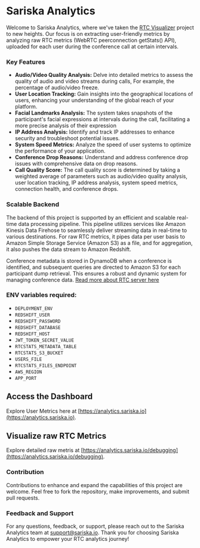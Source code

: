 # Sariska Analytics

Welcome to Sariska Analytics, where we've taken the [RTC Visualizer](https://github.com/SariskaIO/rtc-visualizer) project to new heights. Our focus is on extracting user-friendly metrics by analyzing raw RTC metrics (WebRTC peerconnection getStats() API), uploaded for each user during the conference call at certain intervals. 

### Key Features
- **Audio/Video Quality Analysis:** Delve into detailed metrics to assess the quality of audio and video streams during calls, For example, the percentage of audio/video freeze.
- **User Location Tracking:** Gain insights into the geographical locations of users, enhancing your understanding of the global reach of your platform.
- **Facial Landmarks Analysis:** The system takes snapshots of the participant's facial expressions at intervals during the call, facilitating a more precise analysis of their expression
- **IP Address Analysis:** Identify and track IP addresses to enhance security and troubleshoot potential issues.
- **System Speed Metrics:** Analyze the speed of user systems to optimize the performance of your application.
- **Conference Drop Reasons:** Understand and address conference drop issues with comprehensive data on drop reasons.
- **Call Quality Score:** The call quality score is determined by taking a weighted average of parameters such as audio/video quality analysis, user location tracking, IP address analysis, system speed metrics, connection health, and conference drops.

### Scalable Backend
The backend of this project is supported by an efficient and scalable real-time data processing pipeline. This pipeline utilizes services like Amazon Kinesis Data Firehose to seamlessly deliver streaming data in real-time to various destinations. For raw RTC metrics, it pipes data per user basis to Amazon Simple Storage Service (Amazon S3) as a file, and for aggregation, it also pushes the data stream to Amazon Redshift.

Conference metadata is stored in DynamoDB when a conference is identified, and subsequent queries are directed to Amazon S3 for each participant dump retrieval. This ensures a robust and dynamic system for managing conference data.
[Read more about RTC server here](https://github.com/SariskaIO/rtcstats-server)


### ENV variables required:

-  `DEPLOYMENT_ENV`
-  `REDSHIFT_USER`
-  `REDSHIFT_PASSWORD`
-  `REDSHIFT_DATABASE`
-  `REDSHIFT_HOST`
-  `JWT_TOKEN_SECRET_VALUE`
-  `RTCSTATS_METADATA_TABLE`
-  `RTCSTATS_S3_BUCKET`
-  `USERS_FILE`
-  `RTCSTATS_FILES_ENDPOINT`
-  `AWS_REGION`
-  `APP_PORT`

## Access the Dashboard
Explore User Metrics here  at [https://analytics.sariska.io](https://analytics.sariska.io).

## Visualize raw RTC Metrics
Explore detailed raw metris at [https://analytics.sariska.io/debugging](https://analytics.sariska.io/debugging).

### Contribution
Contributions to enhance and expand the capabilities of this project are welcome. Feel free to fork the repository, make improvements, and submit pull requests.

### Feedback and Support
For any questions, feedback, or support, please reach out to the Sariska Analytics team at [support@sariska.io](mailto:support@sariska.io).
Thank you for choosing Sariska Analytics to empower your RTC analytics journey!
